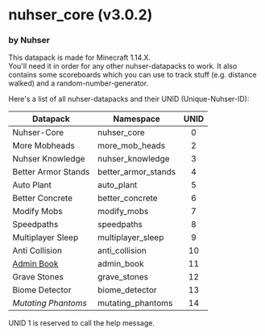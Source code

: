 # nuhser_core (v3.0.2)
### by Nuhser

This datapack is made for Minecraft 1.14.X.  
You'll need it in order for any other nuhser-datapacks to work. It also contains some scoreboards which you can use to track stuff (e.g. distance walked) and a random-number-generator.


Here's a list of all nuhser-datapacks and their UNID (Unique-Nuhser-ID):  

| Datapack | Namespace | UNID |
| -------- | --------- | :----: |
| Nuhser-Core | nuhser_core | 0 |
| More Mobheads | more_mob_heads | 2 |
| Nuhser Knowledge | nuhser_knowledge | 3 |
| Better Armor Stands | better_armor_stands | 4 |
| Auto Plant | auto_plant | 5 |
| Better Concrete | better_concrete | 6 |
| Modify Mobs | modify_mobs | 7 |
| Speedpaths | speedpaths | 8 |
| Multiplayer Sleep | multiplayer_sleep | 9 |
| Anti Collision | anti_collision | 10 |
| [Admin Book](https://github.com/Nuhser/admin_book "Admin Book") | admin_book | 11 |
| Grave Stones | grave_stones | 12 |
| Biome Detector | biome_detector | 13 |
| *Mutating Phantoms* | mutating_phantoms | 14 |

UNID 1 is reserved to call the help message.
